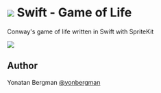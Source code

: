 ![](https://raw.githubusercontent.com/yonbergman/swift-gameoflife/master/gameoflife/Images.xcassets/AppIcon.appiconset/ipad.png) Swift - Game of Life
================

Conway's game of life written in Swift with SpriteKit

![](https://raw.githubusercontent.com/yonbergman/swift-gameoflife/master/gameoflife.gif)

## Author
Yonatan Bergman [@yonbergman](https://twitter.com/yonbergman)
